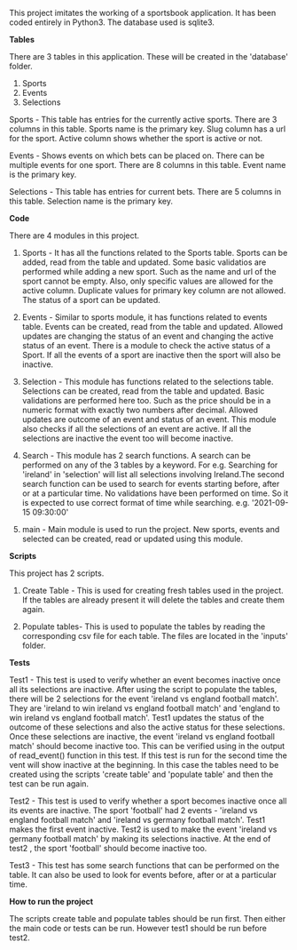 This project imitates the working of a sportsbook application.  It has been coded entirely in Python3. The database used is sqlite3.

**Tables**

There are 3 tables in this application. These will be created in the 'database' folder.
1. Sports
2. Events
3. Selections

Sports - This table has entries for the currently active sports. There are 3 columns in this table. Sports name is the primary key. Slug column has a url for the sport. Active column shows whether the sport is active or not. 

Events - Shows events on which bets can be placed on. There can be multiple events for one sport. There are 8 columns in this table. Event name is the primary key.

Selections - This table has entries for current bets. There are 5 columns in this table. Selection name is the primary key.


**Code**

There are 4 modules in this project.

1. Sports - It has all the functions related to the Sports table. Sports can be added, read from the table and updated. Some basic validatios are performed while adding a new sport. Such as the name and url of the sport cannot be empty. Also, only specific values are allowed for the active column. Duplicate values for primary key column are not allowed. The status of a sport can be updated.
   
2. Events - Similar to sports module, it has functions related to events table. Events can be created, read from the table and updated. Allowed updates are changing the status of an event and changing the active status of an event. There is a module to check the active status of a Sport. If all the events of a sport are inactive then the sport will also be inactive.
   
3. Selection - This module has functions related to the selections table. Selections can be created, read from the table and updated. Basic validations are performed here too. Such as the price should be in a numeric format with exactly two numbers after decimal. Allowed updates are outcome of an event and status of an event. This module also checks if all the selections of an event are active. If all the selections are inactive the event too will become inactive.
   
4. Search - This module has 2 search functions. A search can be performed on any of the 3 tables by a keyword. For e.g. Searching for 'ireland' in 'selection' will list all selections involving Ireland.The second search function can be used to search for events starting before, after or at a particular time. No validations have been performed on time. So it is expected to use correct format of time while searching. e.g. '2021-09-15 09:30:00'

5. main - Main module is used to run the project. New sports, events and selected can be created, read or updated using this module.


**Scripts**

This project has 2 scripts.

1. Create Table - This is used for creating fresh tables used in the project. If the tables are already present it will delete the tables and create them again.

2. Populate tables- This is used to populate the tables by reading the corresponding csv file for each table. The files are located in the 'inputs' folder.

**Tests**

Test1 - This test is used to verify whether an event becomes inactive once all its selections are inactive. After using the script to populate the tables, there will be 2 selections for the event 'ireland vs england football match'. They are 'ireland to win ireland vs england football match' and 'england to win ireland vs england football match'. Test1 updates the status of the outcome of these selections and also the active status for these selections. Once these selections are inactive, the event 'ireland vs england football match' should become inactive too. This can be verified using in the output of read_event() function in this test. If this test is run for the second time the vent will show inactive at the beginning. In this case the tables need to be created using the scripts 'create table' and 'populate table' and then the test can be run again.

Test2 - This test is used to verify whether a sport becomes inactive once all its events are inactive. The sport 'football' had 2 events - 'ireland vs england football match' and 'ireland vs germany football match'. Test1 makes the first event inactive. Test2 is used to make the event 'ireland vs germany football match' by making its selections inactive. At the end of test2 , the sport 'football' should become inactive too.

Test3 - This test has some search functions that can be performed on the table. It can also be used to look for events before, after or at a particular time.

**How to run the project** 

The scripts create table and populate tables should be run first. Then either the main code or tests can be run. However test1 should be run before test2. 
